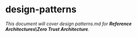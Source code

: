 # design-patterns

_This document will cover design patterns.md for **Reference Architectures\Zero Trust Architecture**._
